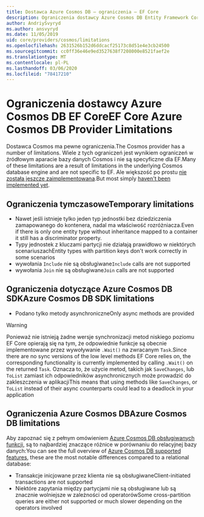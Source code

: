 ```yaml
---
title: Dostawca Azure Cosmos DB — ograniczenia — EF Core
description: Ograniczenia dostawcy Azure Cosmos DB Entity Framework Core
author: AndriySvyryd
ms.author: ansvyryd
ms.date: 11/05/2019
uid: core/providers/cosmos/limitations
ms.openlocfilehash: 2631526b152d6ddcacf25173c8d51e4e3cb24500
ms.sourcegitcommit: cc0ff36e46e9ed3527638f7208000e8521faef2e
ms.translationtype: MT
ms.contentlocale: pl-PL
ms.lasthandoff: 03/06/2020
ms.locfileid: "78417210"
---
```

# <a name="ef-core-azure-cosmos-db-provider-limitations"></a><span data-ttu-id="3e07b-103">Ograniczenia dostawcy Azure Cosmos DB EF Core</span><span class="sxs-lookup"><span data-stu-id="3e07b-103">EF Core Azure Cosmos DB Provider Limitations</span></span>

<span data-ttu-id="3e07b-104">Dostawca Cosmos ma pewne ograniczenia.</span><span class="sxs-lookup"><span data-stu-id="3e07b-104">The Cosmos provider has a number of limitations.</span></span> <span data-ttu-id="3e07b-105">Wiele z tych ograniczeń jest wynikiem ograniczeń w źródłowym aparacie bazy danych Cosmos i nie są specyficzne dla EF.</span><span class="sxs-lookup"><span data-stu-id="3e07b-105">Many of these limitations are a result of limitations in the underlying Cosmos database engine and are not specific to EF.</span></span> <span data-ttu-id="3e07b-106">Ale większość po prostu [nie została jeszcze zaimplementowana](https://github.com/aspnet/EntityFrameworkCore/issues?page=1&q=is%3Aissue+is%3Aopen+Cosmos+in%3Atitle+label%3Atype-enhancement+sort%3Areactions-%2B1-desc).</span><span class="sxs-lookup"><span data-stu-id="3e07b-106">But most simply [haven't been implemented yet](https://github.com/aspnet/EntityFrameworkCore/issues?page=1&q=is%3Aissue+is%3Aopen+Cosmos+in%3Atitle+label%3Atype-enhancement+sort%3Areactions-%2B1-desc).</span></span>

## <a name="temporary-limitations"></a><span data-ttu-id="3e07b-107">Ograniczenia tymczasowe</span><span class="sxs-lookup"><span data-stu-id="3e07b-107">Temporary limitations</span></span>

- <span data-ttu-id="3e07b-108">Nawet jeśli istnieje tylko jeden typ jednostki bez dziedziczenia zamapowanego do kontenera, nadal ma właściwość rozróżniacza.</span><span class="sxs-lookup"><span data-stu-id="3e07b-108">Even if there is only one entity type without inheritance mapped to a container it still has a discriminator property.</span></span>
- <span data-ttu-id="3e07b-109">Typy jednostek z kluczami partycji nie działają prawidłowo w niektórych scenariuszach</span><span class="sxs-lookup"><span data-stu-id="3e07b-109">Entity types with partition keys don't work correctly in some scenarios</span></span>
- <span data-ttu-id="3e07b-110">wywołania `Include` nie są obsługiwane</span><span class="sxs-lookup"><span data-stu-id="3e07b-110">`Include` calls are not supported</span></span>
- <span data-ttu-id="3e07b-111">wywołania `Join` nie są obsługiwane</span><span class="sxs-lookup"><span data-stu-id="3e07b-111">`Join` calls are not supported</span></span>

## <a name="azure-cosmos-db-sdk-limitations"></a><span data-ttu-id="3e07b-112">Ograniczenia dotyczące Azure Cosmos DB SDK</span><span class="sxs-lookup"><span data-stu-id="3e07b-112">Azure Cosmos DB SDK limitations</span></span>

- <span data-ttu-id="3e07b-113">Podano tylko metody asynchroniczne</span><span class="sxs-lookup"><span data-stu-id="3e07b-113">Only async methods are provided</span></span>

> [!WARNING]
> <span data-ttu-id="3e07b-114">Ponieważ nie istnieją żadne wersje synchronizacji metod niskiego poziomu EF Core opierają się na tym, że odpowiednie funkcje są obecnie implementowane przez wywoływanie `.Wait()` na zwracanym `Task`.</span><span class="sxs-lookup"><span data-stu-id="3e07b-114">Since there are no sync versions of the low level methods EF Core relies on, the corresponding functionality is currently implemented by calling `.Wait()` on the returned `Task`.</span></span> <span data-ttu-id="3e07b-115">Oznacza to, że użycie metod, takich jak `SaveChanges`, lub `ToList` zamiast ich odpowiedników asynchronicznych może prowadzić do zakleszczenia w aplikacji</span><span class="sxs-lookup"><span data-stu-id="3e07b-115">This means that using methods like `SaveChanges`, or `ToList` instead of their async counterparts could lead to a deadlock in your application</span></span>

## <a name="azure-cosmos-db-limitations"></a><span data-ttu-id="3e07b-116">Ograniczenia Azure Cosmos DB</span><span class="sxs-lookup"><span data-stu-id="3e07b-116">Azure Cosmos DB limitations</span></span>

<span data-ttu-id="3e07b-117">Aby zapoznać się z pełnym omówieniem [Azure Cosmos DB obsługiwanych funkcji](/azure/cosmos-db/modeling-data), są to najbardziej znaczące różnice w porównaniu do relacyjnej bazy danych:</span><span class="sxs-lookup"><span data-stu-id="3e07b-117">You can see the full overview of [Azure Cosmos DB supported features](/azure/cosmos-db/modeling-data), these are the most notable differences compared to a relational database:</span></span>

- <span data-ttu-id="3e07b-118">Transakcje inicjowane przez klienta nie są obsługiwane</span><span class="sxs-lookup"><span data-stu-id="3e07b-118">Client-initiated transactions are not supported</span></span>
- <span data-ttu-id="3e07b-119">Niektóre zapytania między partycjami nie są obsługiwane lub są znacznie wolniejsze w zależności od operatorów</span><span class="sxs-lookup"><span data-stu-id="3e07b-119">Some cross-partition queries are either not supported or much slower depending on the operators involved</span></span>
